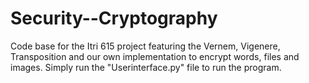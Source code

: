 # Security--Cryptography
Code base for the Itri 615 project featuring the Vernem, Vigenere, Transposition and our own implementation to encrypt words, files and images.
Simply run the "Userinterface.py" file to run the program.
